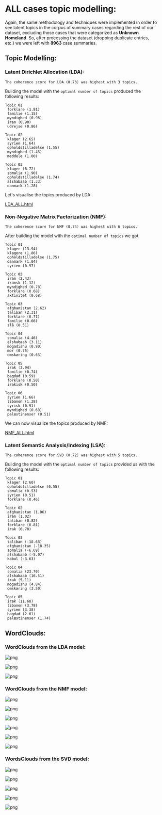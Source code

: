 # ALL cases topic modelling: 

Again, the same methodology and techniques were implemented in order to see latent topics in the corpus of summary cases regarding the rest of our dataset, excluding those cases that were categorized as **Unknown Homeland**. So, after processing the dataset (dropping duplicate entries, etc.) we were left with **8963** case summaries.

## Topic Modelling:

### Latent Dirichlet Allocation (LDA):

    The coherence score for LDA (0.73) was highest with 3 topics.


Building the model with the `optimal number of topics` produced the following results:

    
    Topic 01
     forklare (1.81)
     familie (1.15)
     myndighed (0.96)
     iran (0.90)
     udrejse (0.86)
    
    Topic 02
     klager (2.65)
     syrien (1.64)
     opholdstilladelse (1.55)
     myndighed (1.43)
     meddele (1.00)
    
    Topic 03
     klager (6.72)
     somalia (1.90)
     opholdstilladelse (1.74)
     alshabaab (1.33)
     danmark (1.28)


Let's visualise the topics produced by LDA:

[LDA_ALL.html](../../_media/LDA_ALL.html ':include :type=iframe width=100% height=800px')

### Non-Negative Matrix Factorization (NMF):

    The coherence score for NMF (0.74) was highest with 6 topics.


After building the model with the `optimal number of topics` we got:

    
    Topic 01
     klager (13.94)
     klagere (1.86)
     opholdstilladelse (1.75)
     danmark (1.04)
     syrien (0.97)
    
    Topic 02
     iran (2.43)
     iransk (1.12)
     myndighed (0.78)
     forklare (0.68)
     aktivitet (0.68)
    
    Topic 03
     afghanistan (2.62)
     taliban (2.31)
     forklare (0.71)
     familie (0.66)
     slå (0.51)
    
    Topic 04
     somalia (4.46)
     alshabaab (3.11)
     mogadishu (0.90)
     mor (0.75)
     omskæring (0.63)
    
    Topic 05
     irak (3.94)
     familie (0.74)
     bagdad (0.59)
     forklare (0.50)
     irakisk (0.50)
    
    Topic 06
     syrien (1.66)
     libanon (1.28)
     syrisk (0.91)
     myndighed (0.68)
     palæstinenser (0.51)


We can now visualize the topics produced by NMF:

[NMF_ALL.html](../../_media/NMF_ALL.html ':include :type=iframe width=100% height=800px')

### Latent Semantic Analysis/Indexing (LSA):

    The coherence score for SVD (0.72) was highest with 5 topics.


Building the model with the `optimal number of topics` provided us with the following results:

    
    Topic 01
     klager (2.60)
     opholdstilladelse (0.55)
     somalia (0.53)
     syrien (0.51)
     forklare (0.46)
    
    Topic 02
     afghanistan (1.06)
     iran (1.02)
     taliban (0.82)
     forklare (0.81)
     irak (0.70)
    
    Topic 03
     taliban (-18.68)
     afghanistan (-18.35)
     somalia (-6.69)
     alshabaab (-5.07)
     kabul (-3.63)
    
    Topic 04
     somalia (23.70)
     alshabaab (16.51)
     irak (5.11)
     mogadishu (4.84)
     omskæring (3.50)
    
    Topic 05
     irak (11.68)
     libanon (3.78)
     syrien (3.38)
     bagdad (2.01)
     palæstinenser (1.74)


## WordClouds:

### WordClouds from the LDA model:
   
![png](../../_media/ALL_topic_models_files/ALL_topic_models_47_0.png)
    
   
![png](../../_media/ALL_topic_models_files/ALL_topic_models_47_1.png)
    
    
![png](../../_media/ALL_topic_models_files/ALL_topic_models_47_2.png)
    

### WordClouds from the NMF model:

  
![png](../../_media/ALL_topic_models_files/ALL_topic_models_49_0.png)
    
    
![png](../../_media/ALL_topic_models_files/ALL_topic_models_49_1.png)
    
   
![png](../../_media/ALL_topic_models_files/ALL_topic_models_49_2.png)
    
   
![png](../../_media/ALL_topic_models_files/ALL_topic_models_49_3.png)
    
   
![png](../../_media/ALL_topic_models_files/ALL_topic_models_49_4.png)
    
   
![png](../../_media/ALL_topic_models_files/ALL_topic_models_49_5.png)
    
### WordsClouds from the SVD model:

   
![png](../../_media/ALL_topic_models_files/ALL_topic_models_51_0.png)
    
   
![png](../../_media/ALL_topic_models_files/ALL_topic_models_51_1.png)
    
   
![png](../../_media/ALL_topic_models_files/ALL_topic_models_51_2.png)
    
   
![png](../../_media/ALL_topic_models_files/ALL_topic_models_51_3.png)
    
   
![png](../../_media/ALL_topic_models_files/ALL_topic_models_51_4.png)